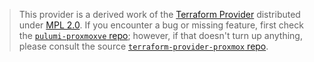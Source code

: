 > This provider is a derived work of the [Terraform Provider](https://github.com/bpg/terraform-provider-proxmox)
> distributed under [MPL 2.0](https://www.mozilla.org/en-US/MPL/2.0/). If you encounter a bug or missing feature,
> first check the [`pulumi-proxmoxve` repo](https://github.com/muhlba91/pulumi-proxmoxve/issues); however, if that doesn't turn up anything,
> please consult the source [`terraform-provider-proxmox` repo](https://github.com/bpg/terraform-provider-proxmox/issues).